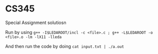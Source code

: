 # CS345 
Special Assignment solutiosn

Run by using ``` g++ -I$LEDAROOT/incl -c <file>.c ; g++ -L$LEDAROOT -o <file>.o -lm -lX11 -lleda ``` 

And then run the code by doing ``` cat input.txt | ./a.out ```


